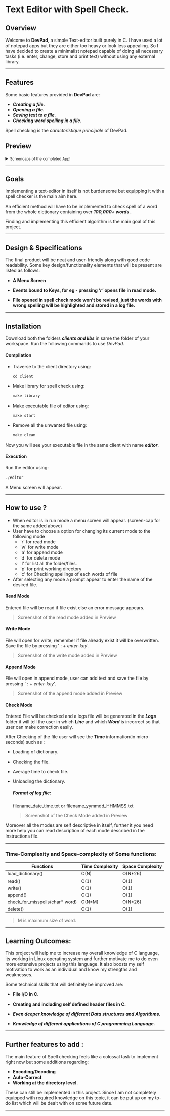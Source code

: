 
# Text Editor with Spell Check.

## Overview

Welcome to **DevPad**, a simple Text-editor built purely in C. I have used a lot of notepad apps but they are either too heavy or look less appealing. So I have decided to create a minimalist notepad capable of doing all necessary tasks (i.e. enter, change, store and print text) without using any external library.

---------------------------------------

## Features

Some basic features provided in **DevPad** are:

* ***Creating a file.***
* ***Opening a file.***
* ***Saving text to a file.***
* ***Checking word spelling in a file.***

Spell checking is the *caractéristique principale* of DevPad.

## Preview

<details>

<summary><small>Screencaps of the completed App!</small></summary>

<span>

* Menu
<img src="https://github.com/Himanshu-Agg12/TextEditor-in-C-/blob/main/ScreenShots/Menu.png"/>
	
<hr/>
	
* Write Mode
<img src="https://github.com/Himanshu-Agg12/TextEditor-in-C-/blob/main/ScreenShots/write-mode.png"/>

<hr/>
	
* Read Mode
<img src="https://github.com/Himanshu-Agg12/TextEditor-in-C-/blob/main/ScreenShots/read-mode.png"/>
	
<hr/>
	
* Append Mode
<img src="https://github.com/Himanshu-Agg12/TextEditor-in-C-/blob/main/ScreenShots/append-mode.png"/>
	
<hr/>
	
* Check Mode
<img src="https://github.com/Himanshu-Agg12/TextEditor-in-C-/blob/main/ScreenShots/check-mode.png"/>
	
<hr/>
	
* Delete Mode
<img src="https://github.com/Himanshu-Agg12/TextEditor-in-C-/blob/main/ScreenShots/delete-mode.png"/>
	
<hr/>
	
* List Mode
<img src="https://github.com/Himanshu-Agg12/TextEditor-in-C-/blob/main/ScreenShots/list-mode.png"/>
	
<hr/>
	
* PWD - Mode
<img src="https://github.com/Himanshu-Agg12/TextEditor-in-C-/blob/main/ScreenShots/pwd-mode.png"/>
	
<hr/>
	
* Logs - Demo
<img src="https://github.com/Himanshu-Agg12/TextEditor-in-C-/blob/main/ScreenShots/log-file.png"/>
	
<hr/>
	
</span>

</details>

---------------------------------------

## Goals

Implementing a text-editor in itself is not burdensome but equipping it with a spell checker is the main aim here.

An efficient method will have to be implemented to check spell of a word from the whole dictionary containing over ***100,000+ words .***

Finding and implementing this efficient algorithm is the main goal of this project.

---------------------------------------
  

## Design & Specifications

The final product will be neat and user-friendly along with good code readability. Some key design/functionality elements that will be present are listed as follows:

* **A Menu Screen**

* **Events bound to Keys, for eg - pressing *'r'* opens file in read mode.**

* **File opened in spell check mode won't be revised, just the words with wrong spelling will be highlighted and stored in a log file.**

---------------------------------------
## Installation

Download both the folders ***clients and libs*** in same the folder of your workspace.
Run the following commands to use *DevPad.*

#### Compilation

* Traverse to the client directory using: 
    ```C
   cd client
   ```
* Make library for spell check using:
    ```C
   make library
   ```
* Make executable file of editor using:
    ```C
   make start
   ```
* Remove all the unwanted file using:
    ```C
   make clean
   ```

Now you will see your executable file in the same client with name ***editor***.

#### Execution
 
Run the editor using:
```C
./editor
```
    
A Menu screen will appear.

---------------------------------------
## How to use ?

* When editor is in run mode a menu screen will appear. (screen-cap for the same added above)
* User have to choose a option for changing its current mode to the following mode
	* 'r' for read mode
	* 'w' for write mode
	* 'a' for append mode
	* 'd' for delete mode
	* 'l' for list all the folder/files.
	* 'p' for print working directory
	* 'c' for Checking spellings of each words of file
* After selecting any mode a prompt appear to enter the name of the desired file.

#### Read Mode 
   Entered file will be read if file exist else an error message appears.
 >Screenshot of the read mode added in Preview
#### Write Mode
   File will open for write, remember if file already exist it will be overwritten.
   Save the file by pressing ' : + *enter-key*'.
 >Screenshot of the write mode added in Preview
#### Append Mode
   File will open in append mode, user can add text and save the file by pressing ' : +    *enter-key*'.
 >Screenshot of the append mode added in Preview
#### Check Mode
   Entered File will be checked and a logs file will be generated in the ***Logs*** folder it       will tell the user in which ***Line*** and which ***Word*** is incorrect so that user can make correction easily.
   
 After Checking of the file user will see the **Time** information(in micro-seconds) such as :
 
* Loading of dictionary.
* Checking the file.
* Average time to check file.
* Unloading the dictionary.

   ##### Format of log file:
   filename_date_time.txt
   or
   filename_yymmdd_HHMMSS.txt
   
  >Screenshot of the Check Mode added in Preview
 
Moreover all the modes are self descriptive in itself, further it you need more help you can read description of each mode described in the Instructions file.

---------------------------------------

### Time-Complexity and Space-complexity of Some functions:
|                  Functions                 | Time Complexity | Space Complexity |
|--------------------------------------------|-----------------|------------------|
|load_dictionary()               | O(N)            | O(N*26)             |
|read() | O(1)            | O(1)             |
|write() | O(1)            | O(1)             |
|append()            | O(1)            | O(1)             |
|check_for_misspells(char* word)             | O(N*M)            | O(N*26)             |
|delete()          | O(1)            | O(1)             

>M is maximum size of word.


---------------------------------------

## Learning Outcomes:

This project will help me to increase my overall knowledge of C language, its working in Linux operating system and further motivate me to do even more extensive projects using this language. It also boosts my self motivation to work as an individual and know my strengths and weaknesses.

Some technical skills that will definitely be improved are:

* **File I/O in C.**

* **Creating and including self defined header files in C.**

* ***Even deeper knowledge of different Data structures and Algorithms.***

* ***Knowledge of different applications of C programming Language.***

---------------------------------------

## Further features to add :

The main feature of Spell checking feels like a colossal task to implement right now but some additions regarding:
* **Encoding/Decoding** 
* **Auto-Correct**
* **Working at the directory level.**

These can still be implemented in this project. Since I am not completely equipped with required knowledge on this topic, it can be put up on my to-do list which will be dealt with on some future date.

---------------------------------------
